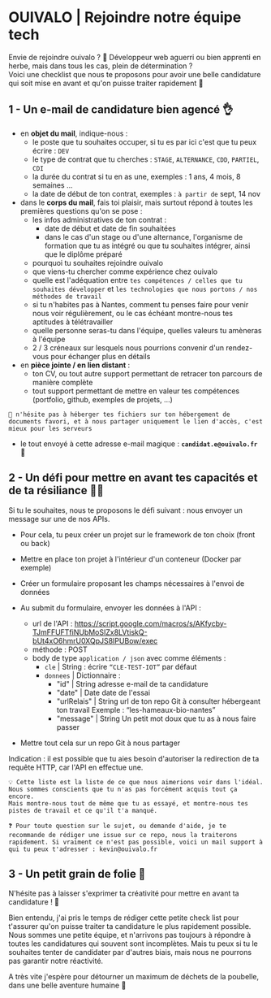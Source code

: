 # OUIVALO | Rejoindre notre équipe tech

Envie de rejoindre ouivalo ? 🌱
Développeur web aguerri ou bien apprenti en herbe, mais dans tous les cas, plein de détermination ?   
Voici une checklist que nous te proposons pour avoir une belle candidature qui soit mise en avant et qu'on puisse traiter rapidement 🙌 

## 1 - Un e-mail de candidature bien agencé 👌 

* en **objet du mail**, indique-nous : 
   - le poste que tu souhaites occuper, si tu es par ici c'est que tu peux écrire : `DEV`
   - le type de contrat que tu cherches : `STAGE`, `ALTERNANCE`, `CDD`, `PARTIEL`, `CDI`
   - la durée du contrat si tu en as une, exemples : 1 ans, 4 mois, 8 semaines ...
   - la date de début de ton contrat, exemples : `à partir de` sept, 14 nov
* dans le **corps du mail**, fais toi plaisir, mais surtout répond à toutes les premières questions qu'on se pose :
   - les infos administratives de ton contrat :
        - date de début et date de fin souhaitées
        - dans le cas d'un stage ou d'une alternance, l'organisme de formation que tu as intégré ou que tu souhaites intégrer, ainsi que le diplôme préparé
   - pourquoi tu souhaites rejoindre ouivalo
   - que viens-tu chercher comme expérience chez ouivalo
   - quelle est l'adéquation entre `tes compétences / celles que tu souhaites développer` et `les technologies que nous portons / nos méthodes de travail`
   - si tu n'habites pas à Nantes, comment tu penses faire pour venir nous voir régulièrement, ou le cas échéant montre-nous tes aptitudes à télétravailler
   - quelle personne seras-tu dans l'équipe, quelles valeurs tu amèneras à l'équipe
   - 2 / 3 créneaux sur lesquels nous pourrions convenir d'un rendez-vous pour échanger plus en détails
* en **pièce jointe / en lien distant** :
   - ton CV, ou tout autre support permettant de retracer ton parcours de manière complète
   - tout support permettant de mettre en valeur tes compétences (portfolio, github, exemples de projets, ...)
```
🌱 n'hésite pas à héberger tes fichiers sur ton hébergement de documents favori, et à nous partager uniquement le lien d'accès, c'est mieux pour les serveurs
```
* le tout envoyé à cette adresse e-mail magique : **`candidat.e@ouivalo.fr`** 🚀 

  
  
## 2 - Un défi pour mettre en avant tes capacités et de ta résiliance 🏋️‍♀️

Si tu le souhaites, nous te proposons le défi suivant : nous envoyer un message sur une de nos APIs. 

* Pour cela, tu peux créer un projet sur le framework de ton choix (front ou back)
* Mettre en place ton projet à l'intérieur d'un conteneur (Docker par exemple) 
* Créer un formulaire proposant les champs nécessaires à l'envoi de données
* Au submit du formulaire, envoyer les données à l'API : 
    - url de l'API : https://script.google.com/macros/s/AKfycby-TJmFFUFTfiNUbMoSIZx8LVtiskQ-bUt4xO6hmrU0XQpJS8IPUBow/exec 
    - méthode : POST
    - body de type `application / json` avec comme éléments :
      - `cle` | String : écrire `“CLE-TEST-IOT”` par défaut
      - `donnees` | Dictionnaire :
          - "id" | String
            adresse e-mail de ta candidature
          - "date" | Date
            date de l'essai
          - "urlRelais" | String
            url de ton repo Git à consulter hébergeant ton travail 
            Exemple : “les-hameaux-bio-nantes”
          - "message" | String
            Un petit mot doux que tu as à nous faire passer

* Mettre tout cela sur un repo Git à nous partager 

Indication : il est possible que tu aies besoin d'autoriser la redirection de ta requête HTTP, car l'API en effectue une. 

```
💡 Cette liste est la liste de ce que nous aimerions voir dans l'idéal. Nous sommes conscients que tu n'as pas forcément acquis tout ça encore.
Mais montre-nous tout de même que tu as essayé, et montre-nous tes pistes de travail et ce qu'il t'a manqué. 
```
```
❓ Pour toute question sur le sujet, ou demande d'aide, je te recommande de rédiger une issue sur ce repo, nous la traiterons rapidement. Si vraiment ce n'est pas possible, voici un mail support à qui tu peux t'adresser : kevin@ouivalo.fr
```

  

## 3 - Un petit grain de folie 🎨

N'hésite pas à laisser s'exprimer ta créativité pour mettre en avant ta candidature ! 🥳

Bien entendu, j'ai pris le temps de rédiger cette petite check list pour t'assurer qu'on puisse traiter ta candidature le plus rapidement possible. 
Nous sommes une petite équipe, et n'arrivons pas toujours à répondre à toutes les candidatures qui souvent sont incomplètes. 
Mais tu peux si tu le souhaites tenter de candidater par d'autres biais, mais nous ne pourrons pas garantir notre réactivité.

A très vite j'espère pour détourner un maximum de déchets de la poubelle, dans une belle aventure humaine 🌱





